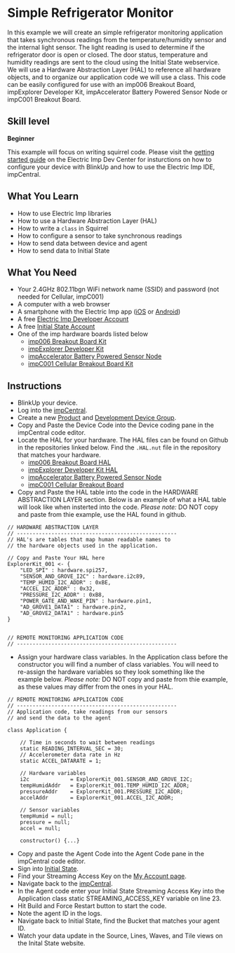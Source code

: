# Simple Refrigerator Monitor

In this example we will create an simple refrigerator monitoring application that takes synchronous readings from the temperature/humidity sensor and the internal light sensor. The light reading is used to determine if the refrigerator door is open or closed. The door status, temperature and humidity readings are sent to the cloud using the Initial State webservice. We will use a Hardware Abstraction Layer (HAL) to reference all hardware objects, and to organize our application code we will use a class. This code can be easily configured for use with an imp006 Breakout Board, impExplorer Developer Kit, impAccelerator Battery Powered Sensor Node or impC001 Breakout Board.

## Skill level

**Beginner**

This example will focus on writing squirrel code. Please visit the [getting started guide](https://developer.electricimp.com/gettingstarted) on the Electric Imp Dev Center for insturctions on how to configure your device with BlinkUp and how to use the Electric Imp IDE, impCentral.

## What You Learn

* How to use Electric Imp libraries
* How to use a Hardware Abstraction Layer (HAL)
* How to write a `class` in Squirrel
* How to configure a sensor to take synchronous readings
* How to send data between device and agent
* How to send data to Initial State

## What You Need

* Your 2.4GHz 802.11bgn WiFi network name (SSID) and password (not needed for Cellular, impC001)
* A computer with a web browser
* A smartphone with the Electric Imp app ([iOS](https://itunes.apple.com/us/app/electric-imp/id547133856) or [Android](https://play.google.com/store/apps/details?id=com.electricimp.electricimp))
* A free [Electric Imp Developer Account](https://impcentral.electricimp.com/login)
* A free [Initial State Account](https://www.initialstate.com/)
* One of the imp hardware boards listed below
    * [imp006 Breakout Board Kit](https://store.electricimp.com/collections/breakout-boards/products/imp006-cellular-and-wifi-breakout-board-kit?variant=30294487924759)
    * [impExplorer Developer Kit](https://store.electricimp.com/collections/featured-products/products/impexplorer-developer-kit?variant=31118866130)
    * [impAccelerator Battery Powered Sensor Node](https://developer.electricimp.com/hardware/resources/reference-designs/sensornode)
    * [impC001 Cellular Breakout Board Kit](https://developer.electricimp.com/hardware/resources/reference-designs/impc001breakout)


## Instructions

* BlinkUp your device.
* Log into the [impCentral](https://impcentral.electricimp.com/login).
* Create a new [Product](https://developer.electricimp.com/tools/impcentral/impcentralintroduction#app-products) and [Development Device Group](https://developer.electricimp.com/tools/impcentral/impcentralintroduction#app-development-devicegroup).
* Copy and Paste the Device Code into the Device coding pane in the impCentral code editor.
* Locate the HAL for your hardware. The HAL files can be found on Github in the repositories linked below. Find the `.HAL.nut` file in the repository that matches your hardware.
    * [imp006 Breakout Board HAL](https://github.com/electricimp/imp006BreakoutBoardHAL)
    * [impExplorer Developer Kit HAL](https://github.com/electricimp/ExplorerKitHAL)
    * [impAccelerator Battery Powered Sensor Node](https://github.com/electricimp/SensorNodeHAL)
    * [impC001 Cellular Breakout Board](https://github.com/electricimp/CellularBreakoutHAL)
* Copy and Paste the HAL table into the code in the HARDWARE ABSTRACTION LAYER section. Below is an example of what a HAL table will look like when insterted into the code. *Please note:* DO NOT copy and paste from thie example, use the HAL found in github.

```
// HARDWARE ABSTRACTION LAYER
// ---------------------------------------------------
// HAL's are tables that map human readable names to
// the hardware objects used in the application.

// Copy and Paste Your HAL here
ExplorerKit_001 <- {
    "LED_SPI" : hardware.spi257,
    "SENSOR_AND_GROVE_I2C" : hardware.i2c89,
    "TEMP_HUMID_I2C_ADDR" : 0xBE,
    "ACCEL_I2C_ADDR" : 0x32,
    "PRESSURE_I2C_ADDR" : 0xB8,
    "POWER_GATE_AND_WAKE_PIN" : hardware.pin1,
    "AD_GROVE1_DATA1" : hardware.pin2,
    "AD_GROVE2_DATA1" : hardware.pin5
}


// REMOTE MONITORING APPLICATION CODE
// ---------------------------------------------------
```

* Assign your hardware class variables. In the Application class before the constructor you will find a number of class variables. You will need to re-assign the hardware variables so they look something like the example below. *Please note:* DO NOT copy and paste from thie example, as these values may differ from the ones in your HAL.

```
// REMOTE MONITORING APPLICATION CODE
// ---------------------------------------------------
// Application code, take readings from our sensors
// and send the data to the agent

class Application {

    // Time in seconds to wait between readings
    static READING_INTERVAL_SEC = 30;
    // Accelerometer data rate in Hz
    static ACCEL_DATARATE = 1;

    // Hardware variables
    i2c             = ExplorerKit_001.SENSOR_AND_GROVE_I2C;
    tempHumidAddr   = ExplorerKit_001.TEMP_HUMID_I2C_ADDR;
    pressureAddr    = ExplorerKit_001.PRESSURE_I2C_ADDR;
    accelAddr       = ExplorerKit_001.ACCEL_I2C_ADDR;

    // Sensor variables
    tempHumid = null;
    pressure = null;
    accel = null;

    constructor() {...}
```

* Copy and paste the Agent Code into the Agent Code pane in the impCentral code editor.
* Sign into [Initial State](https://api.init.st/auth/#/login/).
* Find your Streaming Access Key on the [My Account page](https://iot.app.initialstate.com/#/account).
* Navigate back to the [impCentral](https://impcentral.electricimp.com/).
* In the Agent code enter your Initial State Streaming Access Key into the Application class static STREAMING_ACCESS_KEY variable on line 23.
* Hit Build and Force Restart button to start the code.
* Note the agent ID in the logs.
* Navigate back to Initial State, find the Bucket that matches your agent ID.
* Watch your data update in the Source, Lines, Waves, and Tile views on the Inital State website.
